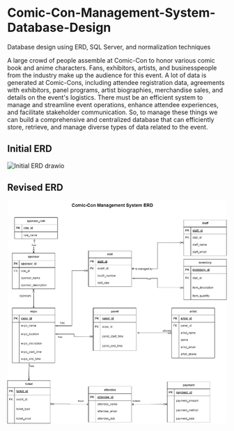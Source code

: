 # Comic-Con-Management-System-Database-Design
Database design using ERD, SQL Server, and normalization techniques

A large crowd of people assemble at Comic-Con to honor various comic book and anime characters. Fans, exhibitors, artists, and businesspeople from the industry make up the audience for this event. A lot of data is generated at Comic-Cons, including attendee registration data, agreements with exhibitors, panel programs, artist biographies, merchandise sales, and details on the event's logistics. There must be an efficient system to manage and streamline event operations, enhance attendee experiences, and facilitate stakeholder communication. So, to manage these things we can build a comprehensive and centralized database that can efficiently store, retrieve, and manage diverse types of data related to the event.

## Initial ERD

![Initial ERD drawio](https://github.com/Jiale-Lyu/Comic-Con-Management-System-Database-Design/assets/113040940/ff7b1fd5-9a68-4490-ac5f-bed9a2159f5f)

## Revised ERD

![Initial ERD drawio](https://github.com/Jiale-Lyu/Comic-Con-Management-System-Database-Design/blob/main/Revised%20ERD.drawio.png)
